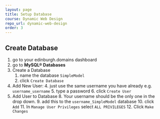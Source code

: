 ```yaml
---
layout: page
title: Setup Database
course: Dynamic Web Design
repo_url: dynamic-web-design
order: 3
---
```


## Create Database

1.  go to your edinburgh.domains dashboard
2.  go to **MySQL® Databases**
3.  Create a Database
    1.  name the database `SimpleModel`
    2.  click `Create Database`
4.  Add New User:
    4.  just use the same username you have already e.g. `username_username`
    5.  type a password
    6.  click `Create User`
5.  Add User to Database
    8.  Your username should be the only one in the drop down.
    9.  add this to the `username_SimpleModel` database
    10. click `Add`
    11. In `Manage User Privileges` select `ALL PRIVILEGES`
    12. Click `Make Changes`

